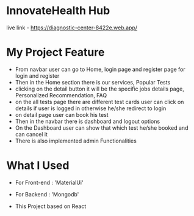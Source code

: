 # InnovateHealth Hub

live link -   https://diagnostic-center-8422e.web.app/

# My Project Feature
- From navbar user can go to Home, login page and register page for login and register
- Then in the Home section there is our services,  Popular Tests
- clicking on the detail button it will be the specific jobs details page, Personalized Recommendation, FAQ
- on the all tests page there are different test cards user can click on details if user is logged in otherwise he/she redirect to login
- on detail page user can book his test
- Then in the navbar there is dashboard and logout options
- On the Dashboard user can show that which test he/she booked and can cancel it
- There is also implemented admin Functionalities

# 
# What I Used

- For Front-end : 'MaterialUi' 
- For Backend   : 'Mongodb'

 - This Project based on React